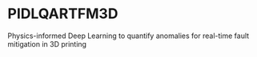 # PIDLQARTFM3D
Physics-informed Deep Learning to quantify anomalies for real-time fault mitigation in 3D printing
